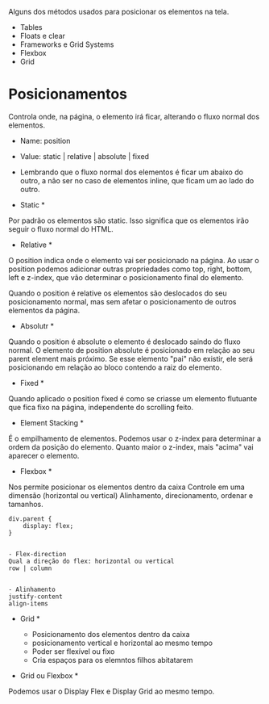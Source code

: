 Alguns dos métodos usados para posicionar os elementos na tela.

- Tables
- Floats e clear
- Frameworks e Grid Systems
- Flexbox
- Grid

# Posicionamentos

Controla onde, na página, o elemento irá ficar, alterando o fluxo normal dos elementos.

- Name: position

- Value: static | relative | absolute | fixed

* Lembrando que o fluxo normal dos elementos é ficar um abaixo do outro, a não ser no caso de elementos inline, que ficam um ao lado do outro.

* Static *


Por padrão os elementos são static. Isso significa que os elementos irão seguir o fluxo normal do HTML.


* Relative *

O position indica onde o elemento vai ser posicionado na página. Ao usar o position podemos adicionar outras propriedades como top, right, bottom, left e z-index, que vão determinar o posicionamento final do elemento.

Quando o position é relative os elementos são deslocados do seu posicionamento normal, mas sem afetar o posicionamento de outros elementos da página.


* Absolutr *

Quando o position é absolute o elemento é deslocado saindo do fluxo normal. O elemento de position absolute é posicionado em relação ao seu parent element mais próximo. Se esse elemento "pai" não existir, ele será posicionando em relação ao bloco contendo a raiz do elemento.


* Fixed *

Quando aplicado o position fixed é como se criasse um elemento flutuante que fica fixo na página, independente do scrolling feito.


* Element Stacking *

É o empilhamento de elementos. Podemos usar o z-index para determinar a ordem da posição do elemento. Quanto maior o z-index, mais "acima" vai aparecer o elemento.


* Flexbox *

Nos permite posicionar os elementos dentro da caixa
Controle em uma dimensão (horizontal ou vertical)
Alinhamento, direcionamento, ordenar e tamanhos.

    div.parent {
        display: flex;
    }


    - Flex-direction
    Qual a direção do flex: horizontal ou vertical
    row | column


    - Alinhamento
    justify-content
    align-items

* Grid *
    - Posicionamento dos elementos dentro da caixa
    - posicionamento vertical e horizontal ao mesmo tempo
    - Poder ser flexível ou fixo
    - Cria espaços para os elemntos filhos abitatarem


* Grid ou Flexbox *

Podemos usar o Display Flex e Display Grid ao mesmo tempo.

